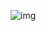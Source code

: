 ![img](https://typora-1300369948.cos.ap-shanghai.myqcloud.com//halo/img/%E5%88%86%E5%BA%93%E5%88%86%E8%A1%A8.jpg)